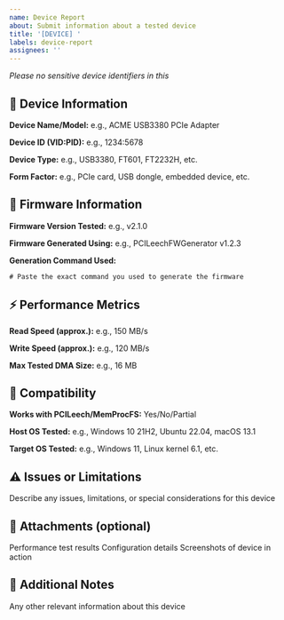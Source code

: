 ```yaml
---
name: Device Report
about: Submit information about a tested device
title: '[DEVICE] '
labels: device-report
assignees: ''
---
```


*Please no sensitive device identifiers in this*

## 📱 Device Information

**Device Name/Model:**
e.g., ACME USB3380 PCIe Adapter

**Device ID (VID:PID):**
e.g., 1234:5678

**Device Type:**
e.g., USB3380, FT601, FT2232H, etc.

**Form Factor:**
e.g., PCIe card, USB dongle, embedded device, etc.

## 💾 Firmware Information

**Firmware Version Tested:**
e.g., v2.1.0

**Firmware Generated Using:**
e.g., PCILeechFWGenerator v1.2.3

**Generation Command Used:**
```
# Paste the exact command you used to generate the firmware
```

## ⚡ Performance Metrics

**Read Speed (approx.):**
e.g., 150 MB/s

**Write Speed (approx.):**
e.g., 120 MB/s

**Max Tested DMA Size:**
e.g., 16 MB

## 🔄 Compatibility

**Works with PCILeech/MemProcFS:** Yes/No/Partial

**Host OS Tested:**
e.g., Windows 10 21H2, Ubuntu 22.04, macOS 13.1

**Target OS Tested:**
e.g., Windows 11, Linux kernel 6.1, etc.

## ⚠️ Issues or Limitations

Describe any issues, limitations, or special considerations for this device

## 📎 Attachments (optional)

Performance test results
Configuration details
Screenshots of device in action

## 📝 Additional Notes

Any other relevant information about this device
